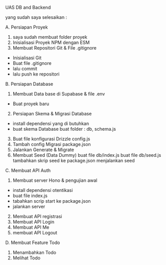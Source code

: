 
 UAS DB and Backend 

yang sudah saya selesaikan :

A. Persiapan Proyek

1. saya sudah membuat folder proyek 
2. Inisialisasi Proyek NPM dengan ESM
3. Membuat Repositori Git & File .gitignore
- Inisialisasi Git
- Buat file .gitignore
- lalu commit
- lalu push ke repositori

B. Persiapan Database

1. Membuat Data base di Supabase & file .env
- Buat proyek baru 
2. Persiapan Skema & Migrasi Database 
- install dependensi yang di butuhkan 
- buat skema Database buat folder :
db, schema.js
3. Buat file konfigurasi Drizzle
config.js
4. Tambah config Migrasi
package.json
4. Jalankan Generate & Migrate 
5. Membuat Seed (Data Dummy)
buat file db/index.js
buat file db/seed.js
tambahkan skrip seed ke package.json
menjalankan seed 

C. Membuat API Auth

1. Membuat server Hono & pengujian awal 
- install dependensi otentikasi
- buat file index.js
- tabahkan scrip start ke package.json
- jalankan server 
2. Membuat API registrasi 
3. Membuat API Login
4. Membuat API Me
5. membuat API Logout

D. Membuat Feature Todo

1. Menambahkan Todo 
2. Melihat Todo 

